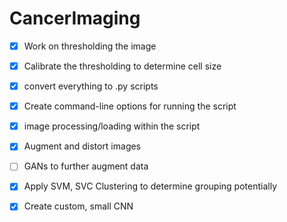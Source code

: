 # CancerImaging
- [X] Work on thresholding the image
- [X] Calibrate the thresholding to determine cell size
- [X] convert everything to .py scripts
- [X] Create command-line options for running the script 
- [X] image processing/loading within the script
- [X] Augment and distort images 
- [ ] GANs to further augment data
- [X] Apply SVM, SVC Clustering to determine grouping potentially
- [X] Create custom, small CNN 

